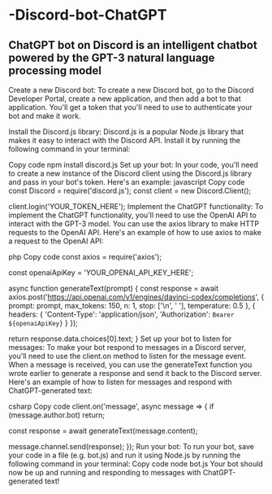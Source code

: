 # -Discord-bot-ChatGPT
ChatGPT bot on Discord is an intelligent chatbot powered by the GPT-3 natural language processing model
---------------
Create a new Discord bot:
To create a new Discord bot, go to the Discord Developer Portal, create a new application, and then add a bot to that application. You'll get a token that you'll need to use to authenticate your bot and make it work.

Install the Discord.js library:
Discord.js is a popular Node.js library that makes it easy to interact with the Discord API. Install it by running the following command in your terminal:

Copy code
npm install discord.js
Set up your bot:
In your code, you'll need to create a new instance of the Discord client using the Discord.js library and pass in your bot's token. Here's an example:
javascript
Copy code
const Discord = require('discord.js');
const client = new Discord.Client();

client.login('YOUR_TOKEN_HERE');
Implement the ChatGPT functionality:
To implement the ChatGPT functionality, you'll need to use the OpenAI API to interact with the GPT-3 model. You can use the axios library to make HTTP requests to the OpenAI API.
Here's an example of how to use axios to make a request to the OpenAI API:

php
Copy code
const axios = require('axios');

const openaiApiKey = 'YOUR_OPENAI_API_KEY_HERE';

async function generateText(prompt) {
  const response = await axios.post('https://api.openai.com/v1/engines/davinci-codex/completions', {
    prompt: prompt,
    max_tokens: 150,
    n: 1,
    stop: ['\n', ' '],
    temperature: 0.5
  }, {
    headers: {
      'Content-Type': 'application/json',
      'Authorization': `Bearer ${openaiApiKey}`
    }
  });

  return response.data.choices[0].text;
}
Set up your bot to listen for messages:
To make your bot respond to messages in a Discord server, you'll need to use the client.on method to listen for the message event. When a message is received, you can use the generateText function you wrote earlier to generate a response and send it back to the Discord server.
Here's an example of how to listen for messages and respond with ChatGPT-generated text:

csharp
Copy code
client.on('message', async message => {
  if (message.author.bot) return;

  const response = await generateText(message.content);

  message.channel.send(response);
});
Run your bot:
To run your bot, save your code in a file (e.g. bot.js) and run it using Node.js by running the following command in your terminal:
Copy code
node bot.js
Your bot should now be up and running and responding to messages with ChatGPT-generated text!
